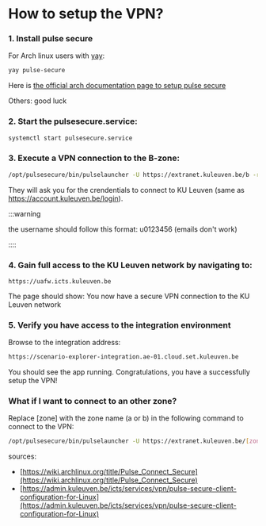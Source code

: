 # How to setup the VPN?

### 1. **Install pulse secure**

For Arch linux users with [yay](https://github.com/Jguer/yay?tab=readme-ov-file#installation):

```bash
yay pulse-secure
```

Here is [the official arch documentation page to setup pulse secure](https://wiki.archlinux.org/title/Pulse_Connect_Secure)

Others: good luck

### 2. **Start the pulsesecure.service:**

```bash
systemctl start pulsesecure.service
```

### 3. **Execute a VPN connection to the B-zone:**

```bash
/opt/pulsesecure/bin/pulselauncher -U https://extranet.kuleuven.be/b -r b-realm -u u-nummer
```

They will ask you for the crendentials to connect to KU Leuven (same as https://account.kuleuven.be/login).

:::warning

the username should follow this format: u0123456 (emails don't work)

::::

### 4. **Gain full access to the KU Leuven network by navigating to:**

```
https://uafw.icts.kuleuven.be
```

The page should show: You now have a secure VPN connection to the KU Leuven network

### 5. **Verify you have access to the integration environment**

Browse to the integration address:

```bash
https://scenario-explorer-integration.ae-01.cloud.set.kuleuven.be
```

You should see the app running. Congratulations, you have a successfully setup the VPN!

### What if I want to connect to an other zone?

Replace [zone] with the zone name (a or b) in the following command to connect to the VPN:

```bash
/opt/pulsesecure/bin/pulselauncher -U https://extranet.kuleuven.be/[zone] -r [zone]-realm -u u-nummer
```

sources:

* [https://wiki.archlinux.org/title/Pulse_Connect_Secure](https://wiki.archlinux.org/title/Pulse_Connect_Secure)
* [https://admin.kuleuven.be/icts/services/vpn/pulse-secure-client-configuration-for-Linux](https://admin.kuleuven.be/icts/services/vpn/pulse-secure-client-configuration-for-Linux)
